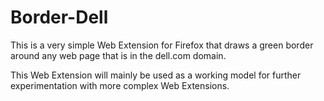 # Border-Dell

This is a very simple Web Extension for Firefox that draws a green border around any web page that is in the dell.com domain.

This Web Extension will mainly be used as a working model for further experimentation with more complex Web Extensions.
